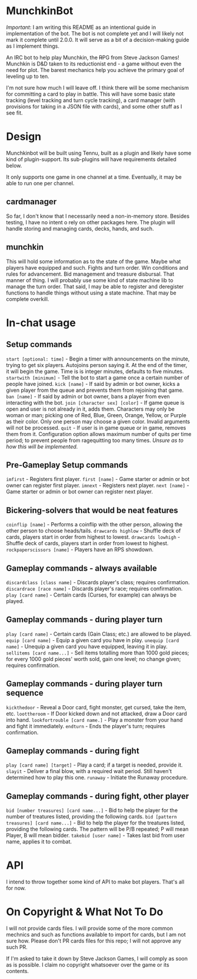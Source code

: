 # MunchkinBot

*Important*: I am writing this README as an intentional guide in implementation of the bot. The bot is not complete yet and I will likely not mark it complete until 2.0.0. It will serve as a bit of a decision-making guide as I implement things.

An IRC bot to help play Munchkin, the ~~R~~PG from Steve Jackson Games! Munchkin is D&D taken to its reductionist end - a game without even the need for plot. The barest mechanics help you achieve the primary goal of leveling up to ten.

I'm not sure how much I will leave off. I think there will be some mechanism for committing a card to play in battle. This will have some basic state tracking (level tracking and turn cycle tracking), a card manager (with provisions for taking in a JSON file with cards), and some other stuff as I see fit.

# Design

Munchkinbot will be built using Tennu, built as a plugin and likely have some kind of plugin-support. Its sub-plugins will have requirements detailed below.

It only supports one game in one channel at a time. Eventually, it may be able to run one per channel.

## cardmanager

So far, I don't know that I necessarily need a non-in-memory store. Besides testing, I have no intent o rely on other packages here.
The plugin will handle storing and managing cards, decks, hands, and such.

## munchkin

This will hold some information as to the state of the game. Maybe what players have equipped and such. Fights and turn order. Win conditions and rules for advancement. Bid management and treasure disbursal. That manner of thing. I will probably use some kind of state machine lib to manage the turn order. That said, I may be able to register and deregister functions to handle things without using a state machine. That may be complete overkill.

# In-chat usage

## Setup commands

`start [optional: time]` - Begin a timer with announcements on the minute, trying to get six players. Autojoins person saying it. At the end of the timer, it will begin the game. Time is is integer minutes, defaults to five minutes.
`startwith [minimum]` - Tell the bot to start a game once a certain number of people have joined.
`kick [name]` - If said by admin or bot owner, kicks a given player from the queue and prevents them from rejoining that game.
`ban [name]` - If said by admin or bot owner, bans a player from even interacting with the bot.
`join [character sex] [color]` - If game queue is open and user is not already in it, adds them. Characters may only be woman or man; picking one of Red, Blue, Green, Orange, Yellow, or Purple as their color. Only one person may choose a given color. Invalid arguments will not be processed.
`quit` - If user is in game queue or in game, removes them from it. Configuration option allows maximum number of quits per time period; to prevent people from ragequitting too many times. *Unsure as to how this will be implemented.*

## Pre-Gameplay Setup commands
`imfirst` - Registers first player. 
`first [name]` - Game starter or admin or bot owner can register first player.
`imnext` - Registers next player.
`next [name]` - Game starter or admin or bot owner can register next player.

## Bickering-solvers that would be neat features
`coinflip [name]` - Performs a coinflip with the other person, allowing the other person to choose heads/tails. 
`drawcards highlow` -  Shuffle deck of cards, players start in order from highest to lowest.
`drawcards lowhigh` -  Shuffle deck of cards, players start in order from lowest to highest.
`rockpaperscissors [name]` - Players have an RPS showdown.

## Gameplay commands - always available
`discardclass [class name]` - Discards player's class; requires confirmation.
`discardrace [race name]` - Discards player's race; requires confirmation.
`play [card name]` - Certain cards (Curses, for example) can always be played.

## Gameplay commands - during player turn
`play [card name]` - Certain cards (Gain Class; etc.) are allowed to be played.
`equip [card name]` - Equip a given card you have in play.
`unequip [card name]` - Unequip a given card you have equipped, leaving it in play.
`sellitems [card name...]` - Sell items totalling more than 1000 gold pieces; for every 1000 gold pieces' worth sold, gain one level; no change given; requires confirmation.

## Gameplay commands - during player turn sequence
`kickthedoor` - Reveal a Door card, fight monster, get cursed, take the item, etc.
`loottheroom` - If Door kicked down and not attacked, draw a Door card into hand.
`lookfortrouble [card name.]` - Play a monster from your hand and fight it immediately.
`endturn` - Ends the player's turn; requires confirmation.

## Gameplay commands - during fight
`play [card name] [target]` - Play a card; if a target is needed, provide it.
`slayit` - Deliver a final blow, with a required wait period. Still haven't determined how to play this one.
`runaway` - Initiate the Runaway procedure.

## Gameplay commands - during fight, other player
`bid [number treasures] [card name...]` - Bid to help the player for the number of treatures listed, providing the following cards.
`bid [pattern treasures] [card name...]` - Bid to help the player for the treatures listed, providing the following cards. The pattern will be P/B repeated; P will mean Player, B will mean bidder.
`takebid [user name]` - Takes last bid from user name, applies it to combat.

# API

I intend to throw together some kind of API to make bot players. That's all for now.

# On Copyright & What Not To Do

I will not provide cards files. I will provide some of the more common mechnics and such as functions available to import for cards, but I am not sure how. Please don't PR cards files for this repo; I will not approve any such PR.

If I'm asked to take it down by Steve Jackson Games, I will comply as soon as is possible. I claim no copyright whatsoever over the game or its contents.